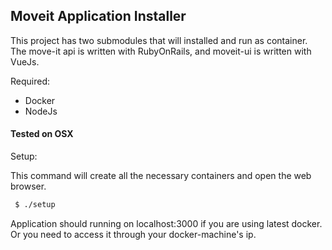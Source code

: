 ## Moveit Application Installer

This project has two submodules that will installed and run as container. 
The move-it api is written with RubyOnRails, and moveit-ui is written with VueJs.

Required:

 * Docker
 * NodeJs

#### Tested on OSX 

Setup:

This command will create all the necessary containers and open the web browser.

```sh
 $ ./setup
```

Application should running on localhost:3000 if you are using latest docker.
Or you need to access it through your docker-machine's ip.
